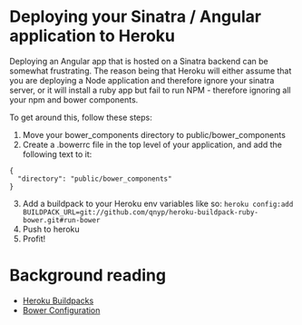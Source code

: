 # Deploying your Sinatra / Angular application to Heroku

Deploying an Angular app that is hosted on a Sinatra backend can be somewhat frustrating. The reason being that Heroku will either assume that you are deploying a Node application and therefore ignore your sinatra server, or it will install a ruby app but fail to run NPM - therefore ignoring all your npm and bower components.

To get around this, follow these steps:

1. Move your bower_components directory to public/bower_components
2. Create a .bowerrc file in the top level of your application, and add the following text to it:
  ```
  {
    "directory": "public/bower_components"
  }
  ```
3. Add a buildpack to your Heroku env variables like so: ``` heroku config:add BUILDPACK_URL=git://github.com/qnyp/heroku-buildpack-ruby-bower.git#run-bower ```
4. Push to heroku
5. Profit!

# Background reading
* [Heroku Buildpacks](https://devcenter.heroku.com/articles/buildpacks)
* [Bower Configuration](http://bower.io/docs/config/)
